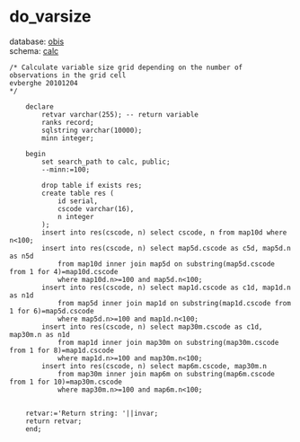 # do_varsize
database: [obis](../)  
schema: [calc](calc)  

    
    
    /* Calculate variable size grid depending on the number of observations in the grid cell
    evberghe 20101204
    */
    
    	declare
    		retvar varchar(255); -- return variable
    		ranks record;
    		sqlstring varchar(10000);
    		minn integer;
    		
    	begin
    		set search_path to calc, public;
    		--minn:=100;
    
    		drop table if exists res;
    		create table res (
    			id serial,
    			cscode varchar(16),
    			n integer
    		);
    		insert into res(cscode, n) select cscode, n from map10d where n<100;  
    		insert into res(cscode, n) select map5d.cscode as c5d, map5d.n as n5d
    			from map10d inner join map5d on substring(map5d.cscode from 1 for 4)=map10d.cscode
    			where map10d.n>=100 and map5d.n<100;
    		insert into res(cscode, n) select map1d.cscode as c1d, map1d.n as n1d
    			from map5d inner join map1d on substring(map1d.cscode from 1 for 6)=map5d.cscode
    			where map5d.n>=100 and map1d.n<100;
    		insert into res(cscode, n) select map30m.cscode as c1d, map30m.n as n1d
    			from map1d inner join map30m on substring(map30m.cscode from 1 for 8)=map1d.cscode
    			where map1d.n>=100 and map30m.n<100;
    		insert into res(cscode, n) select map6m.cscode, map30m.n
    			from map30m inner join map6m on substring(map6m.cscode from 1 for 10)=map30m.cscode
    			where map30m.n>=100 and map6m.n<100;
    		
    
    	retvar:='Return string: '||invar;
    	return retvar;
    	end;
